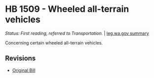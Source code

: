 # HB 1509 - Wheeled all-terrain vehicles
*Status: First reading, referred to Transportation.* | [leg.wa.gov summary](https://app.leg.wa.gov/billsummary?BillNumber=1509&Year=2021)

Concerning certain wheeled all-terrain vehicles.

## Revisions
* [Original Bill](1/)